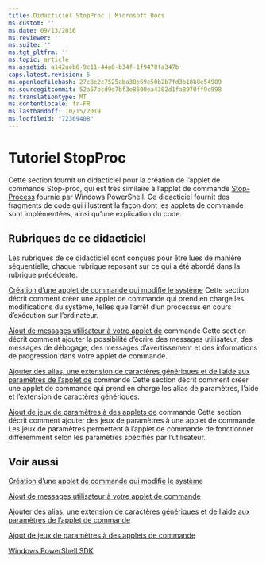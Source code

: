 ```yaml
---
title: Didacticiel StopProc | Microsoft Docs
ms.custom: ''
ms.date: 09/13/2016
ms.reviewer: ''
ms.suite: ''
ms.tgt_pltfrm: ''
ms.topic: article
ms.assetid: a142aeb6-9c11-44a0-b34f-1f9470fa347b
caps.latest.revision: 5
ms.openlocfilehash: 27c8e2c7525aba38e69e50b2b7fd3b18b8e54989
ms.sourcegitcommit: 52a67bcd9d7bf3e8600ea4302d1fa8970ff9c998
ms.translationtype: MT
ms.contentlocale: fr-FR
ms.lasthandoff: 10/15/2019
ms.locfileid: "72369408"
---
```

# <a name="stopproc-tutorial"></a>Tutoriel StopProc

Cette section fournit un didacticiel pour la création de l’applet de commande Stop-proc, qui est très similaire à l’applet de commande [Stop-Process](/powershell/module/Microsoft.PowerShell.Management/Stop-Process) fournie par Windows PowerShell. Ce didacticiel fournit des fragments de code qui illustrent la façon dont les applets de commande sont implémentées, ainsi qu’une explication du code.

## <a name="topics-in-this-tutorial"></a>Rubriques de ce didacticiel

Les rubriques de ce didacticiel sont conçues pour être lues de manière séquentielle, chaque rubrique reposant sur ce qui a été abordé dans la rubrique précédente.

[Création d’une applet de commande qui modifie le système](./creating-a-cmdlet-that-modifies-the-system.md) Cette section décrit comment créer une applet de commande qui prend en charge les modifications du système, telles que l’arrêt d’un processus en cours d’exécution sur l’ordinateur.

[Ajout de messages utilisateur à votre applet de](./adding-user-messages-to-your-cmdlet.md) commande Cette section décrit comment ajouter la possibilité d’écrire des messages utilisateur, des messages de débogage, des messages d’avertissement et des informations de progression dans votre applet de commande.

[Ajouter des alias, une extension de caractères génériques et de l’aide aux paramètres de l’applet de](./adding-aliases-wildcard-expansion-and-help-to-cmdlet-parameters.md) commande Cette section décrit comment créer une applet de commande qui prend en charge les alias de paramètres, l’aide et l’extension de caractères génériques.

[Ajout de jeux de paramètres à des applets de](./adding-parameter-sets-to-a-cmdlet.md) commande Cette section décrit comment ajouter des jeux de paramètres à une applet de commande. Les jeux de paramètres permettent à l’applet de commande de fonctionner différemment selon les paramètres spécifiés par l’utilisateur.

## <a name="see-also"></a>Voir aussi

[Création d’une applet de commande qui modifie le système](./creating-a-cmdlet-that-modifies-the-system.md)

[Ajout de messages utilisateur à votre applet de commande](./adding-user-messages-to-your-cmdlet.md)

[Ajouter des alias, une extension de caractères génériques et de l’aide aux paramètres de l’applet de commande](./adding-aliases-wildcard-expansion-and-help-to-cmdlet-parameters.md)

[Ajout de jeux de paramètres à des applets de commande](./adding-parameter-sets-to-a-cmdlet.md)

[Windows PowerShell SDK](../windows-powershell-reference.md)
